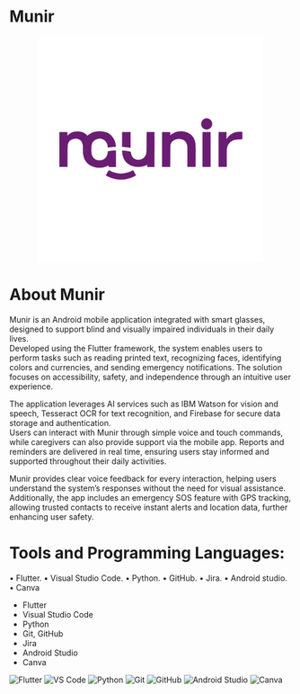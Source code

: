 # Munir

<p align="center">
  <img src="assets/images/theLogo.jpg" alt="Munir Logo" width="400"/>
</p>

# About Munir
Munir is an Android mobile application integrated with smart glasses, designed to support blind and visually impaired individuals in their daily lives.  
Developed using the Flutter framework, the system enables users to perform tasks such as reading printed text, recognizing faces, identifying colors and currencies, and sending emergency notifications. The solution focuses on accessibility, safety, and independence through an intuitive user experience.  

The application leverages AI services such as IBM Watson for vision and speech, Tesseract OCR for text recognition, and Firebase for secure data storage and authentication.  
Users can interact with Munir through simple voice and touch commands, while caregivers can also provide support via the mobile app. Reports and reminders are delivered in real time, ensuring users stay informed and supported throughout their daily activities.  

Munir provides clear voice feedback for every interaction, helping users understand the system’s responses without the need for visual assistance.  
Additionally, the app includes an emergency SOS feature with GPS tracking, allowing trusted contacts to receive instant alerts and location data, further enhancing user safety.

# Tools and Programming Languages:
• Flutter. • Visual Studio Code. • Python. • GitHub. • Jira. • Android studio. • Canva

- Flutter  
- Visual Studio Code  
- Python  
- Git, GitHub  
- Jira  
- Android Studio  
- Canva  

<p align="left">
  <img src="https://cdn.jsdelivr.net/gh/devicons/devicon/icons/flutter/flutter-original.svg" alt="Flutter" width="60" height="60"/>
  <img src="https://cdn.jsdelivr.net/gh/devicons/devicon/icons/vscode/vscode-original.svg" alt="VS Code" width="60" height="60"/>
  <img src="https://cdn.jsdelivr.net/gh/devicons/devicon/icons/python/python-original.svg" alt="Python" width="60" height="60"/>
  <img src="https://cdn.jsdelivr.net/gh/devicons/devicon/icons/git/git-original.svg" alt="Git" width="60" height="60"/>
  <img src="https://cdn.jsdelivr.net/gh/devicons/devicon/icons/github/github-original.svg" alt="GitHub" width="60" height="60"/>
  <img src="https://cdn.jsdelivr.net/gh/devicons/devicon/icons/androidstudio/androidstudio-original.svg" alt="Android Studio" width="60" height="60"/>
  <img src="https://cdn.jsdelivr.net/gh/devicons/devicon/icons/canva/canva-original.svg" alt="Canva" width="60" height="60"/>
</p>




